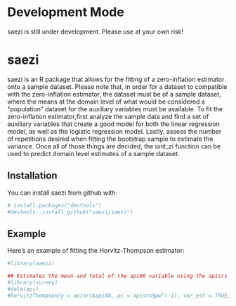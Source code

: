 
<!-- README.md is generated from README.Rmd. Please edit that file -->

# Development Mode

saezi is still under development. Please use at your own risk!

# saezi

saezi is an R package that allows for the fitting of a zero-inflation
estimator onto a sample dataset. Please note that, in order for a
dataset to compatible with the zero-inflation estimator, the dataset
must be of a sample dataset, where the means at the domain level of what
would be considered a “population” dataset for the auxiliary variables
must be available. To fit the zero-inflation estimator,first analyze the
sample data and find a set of auxiliary variables that create a good
model for both the linear regression model, as well as the logistic
regression model. Lastly, assess the number of repetitions desired when
fitting the bootstrap sample to estimate the variance. Once all of those
things are decided, the unit_zi function can be used to predict domain
level estimates of a sample dataset.

## Installation

You can install saezi from github with:

``` r
# install.packages("devtools")
#devtools::install_github("saezi/saezi")
```

## Example

Here’s an example of fitting the Horvitz-Thompson estimator:

``` r
#library(saezi)

## Estimates the mean and total of the api00 variable using the apisrs dataset in the survey package
#library(survey)
#data(api)
#horvitzThompson(y = apisrs$api00, pi = apisrs$pw^(-1), var_est = TRUE, var_method = "lin_HTSRS")
```
